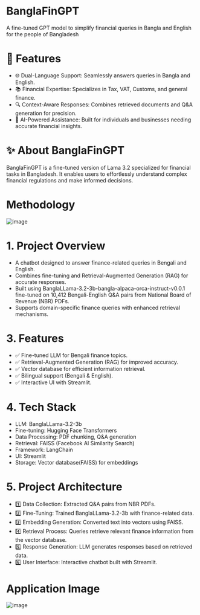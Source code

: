 # BanglaFinGPT
A fine-tuned GPT model to simplify financial queries in Bangla and English for the people of Bangladesh

# 🚀 Features
* 🌐 Dual-Language Support: Seamlessly answers queries in Bangla and English.
* 📚 Financial Expertise: Specializes in Tax, VAT, Customs, and general finance.
* 🔍 Context-Aware Responses: Combines retrieved documents and Q&A generation for precision.
* 🤖 AI-Powered Assistance: Built for individuals and businesses needing accurate financial insights.

# ✨ About BanglaFinGPT
BanglaFinGPT is a fine-tuned version of Lama 3.2  specialized for financial tasks in Bangladesh. It enables users to effortlessly understand complex financial regulations and make informed decisions.

# Methodology
![image](https://github.com/user-attachments/assets/a94da92b-d262-45df-bea1-c5741bb3068b)

# 1. Project Overview
* A chatbot designed to answer finance-related queries in Bengali and English.
* Combines fine-tuning and Retrieval-Augmented Generation (RAG) for accurate responses.
* Built using BanglaLLama-3.2-3b-bangla-alpaca-orca-instruct-v0.0.1 fine-tuned on 10,412 Bengali-English Q&A pairs from National Board of Revenue (NBR) PDFs.
* Supports domain-specific finance queries with enhanced retrieval mechanisms.

# 3. Features
* ✅ Fine-tuned LLM for Bengali finance topics.
* ✅ Retrieval-Augmented Generation (RAG) for improved accuracy.
* ✅ Vector database for efficient information retrieval.
* ✅ Bilingual support (Bengali & English).
* ✅ Interactive UI with Streamlit.

# 4. Tech Stack
* LLM: BanglaLLama-3.2-3b
* Fine-tuning: Hugging Face Transformers
* Data Processing: PDF chunking, Q&A generation
* Retrieval: FAISS (Facebook AI Similarity Search)
* Framework: LangChain
* UI: Streamlit
* Storage: Vector database(FAISS) for embeddings

# 5. Project Architecture
* 1️⃣ Data Collection: Extracted Q&A pairs from NBR PDFs.
* 2️⃣ Fine-Tuning: Trained BanglaLLama-3.2-3b with finance-related data.
* 3️⃣ Embedding Generation: Converted text into vectors using FAISS.
* 4️⃣ Retrieval Process: Queries retrieve relevant finance information from the vector database.
* 5️⃣ Response Generation: LLM generates responses based on retrieved data.
* 6️⃣ User Interface: Interactive chatbot built with Streamlit.

# Application Image
![image](https://github.com/user-attachments/assets/a5d36786-bd59-44af-a960-03b5e6729519)


